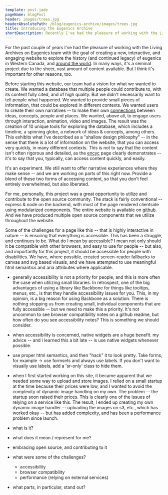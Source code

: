 ```yaml
---
template: post.jade
pageName: blogPost
header: images/trees.jpg
headerAbsolutePath: /blog/eugenics-archive/images/trees.jpg
title: Introducing the Eugenics Archive
shortDescription: Recently I've had the pleasure of working with the Living Archives on Eugenics team with the goal of creating a new, interactive, and engaging website.
---
```

For the past couple of years I've had the pleasure of working with the Living Archives on Eugenics team with the goal of creating a new, interactive, and engaging website to explore the history (and continued legacy) of eugenics in Western Canada, and [around the world](http://eugenicsarchive.ca/discover/world). In many ways, it's a seminal project due to the sheer, vast amount of content available. But I think it's important for other reasons, too.

Before starting this website, our team had a vision for what we wanted to create. We wanted a database that multiple people could contribute to, with its content fully cited, and of high quality. But we didn't necessarily want to tell people what happened. We wanted to provide small pieces of information, that could be explored in different contexts. We wanted users to create their own narratives -- to make their own [connections](http://eugenicsarchive.ca/discover/connections) between ideas, concepts, people and places. We wanted, above all, to engage users through interaction, animation, video and images. The result was the creation of 10 unique tools for exploring the database, which includes a timeline, a spinning globe, a network of ideas & concepts, among others. This exhibits what I've described as a "shallow design philosphy" -- in the sense that there is a lot of information on the website, that you can access very quickly, in many different contexts. This is not to say that the content isn't often rigorous and detailed, as the [encyc](http://eugenicsarchive.ca/discover/encyc) page clearly demonstrates -- it's to say that you, typically, can access content quickly, and easily.

It's an experiment. We still want to offer narrative experiences where they make sense -- and we are working on parts of this right now. Provide a blend of these two forms of accessing content, so that you don't feel entirely overwhelmed, but also liberated.

For me, personally, this project was a great opportunity to utilize and contribute to the open source community. The stack is fairly conventional -- express & node on the backend, with most of the page rendered clientside using modularized components. The entire website is available on [github](http://github.com/eugenicsarchivesca/know-eugenics). And we have produced multiple open source components that we utilize throughout the website.

Some of the challenges for a page like this -- that is highly interactive in nature -- is ensuring that everything is accessible. This has been a struggle, and continues to be. What do I mean by accessible? I mean not only should it be compatible with other browsers, and easy to use for people -- but also, and importantly for this project, it should be accessible for people with disabilities. We have, where possible, created screen-reader fallbacks to canvas and svg based visuals, and we have attempted to use meaningful html semantics and aria attributes where applicable.

- generally accessibility is not a priority for people, and this is more often the case when utilizing small libraries. In retrospect, one of the big advantages of using a library like Backbone for things like tooltips, menus, etc., is that they handle accessibility issues for you. This, in my opinion, is a big reason for using Backbone as a solution. There is nothing stopping us from creating small, individual components that are fully accessible -- but we need to make this a priority. It's not uncommon to see browser compatibility notes on a github readme, but how often do you see accessibility notes? This is something we should consider.
- when accessibility is concerned, native widgets are a huge benefit. my advice -- and i learned this a bit late -- is use native widgets whenever possible.
- use proper html semantics, and then "hack" it to look pretty. Take forms, for example -> use formsets and always use labels. If you don't want to visually use labels, add a 'sr-only' class to hide them.

- when I first started working on this site, it became apparent that we needed some way to upload and store images. I relied on a small startup at the time because their prices were low, and I wanted to avoid the complexity of dynamic image handling on my own. The problem -- the startup soon raised their prices. This is clearly one of the issues of relying on a service like this. The result, I ended up creating my own dynamic image handler -- uploading the images on s3, etc., which has worked okay -- but has added complexity, and has been a performance problem since launch.

- what is it?
- what does it mean / represent for me?
- embracing open source, and contributing to it
- what were some of the challenges?
  - accessibility
  - browser compatibility
  - performance (relying on external services)
- what parts, in particular, stand out?
